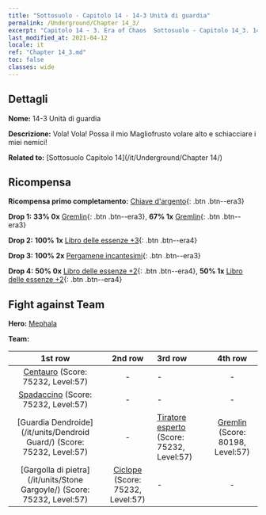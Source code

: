 ```yaml
---
title: "Sottosuolo - Capitolo 14 - 14-3 Unità di guardia"
permalink: /Underground/Chapter 14_3/
excerpt: "Capitolo 14 - 3. Era of Chaos  Sottosuolo - Capitolo 14_3. 14-3 Unità di guardia"
last_modified_at: 2021-04-12
locale: it
ref: "Chapter 14_3.md"
toc: false
classes: wide
---
```


## Dettagli

 **Nome:** 14-3 Unità di guardia

 **Descrizione:** Vola! Vola! Possa il mio Magliofrusto volare alto e schiacciare i miei nemici!

 **Related to:** [Sottosuolo Capitolo 14](/it/Underground/Chapter 14/)

## Ricompensa

 **Ricompensa primo completamento:** [Chiave d'argento](/it/Items/con_693/){: .btn .btn--era3}

 **Drop 1:** **33% 0x** [Gremlin](/it/Items/unt_235/){: .btn .btn--era3}, **67% 1x** [Gremlin](/it/Items/unt_235/){: .btn .btn--era3}

 **Drop 2:** **100% 1x** [Libro delle essenze +3](/it/Items/mat_60/){: .btn .btn--era4}

 **Drop 3:** **100% 2x** [Pergamene incantesimi](/it/Items/con_694/){: .btn .btn--era3}

 **Drop 4:** **50% 0x** [Libro delle essenze +2](/it/Items/mat_53/){: .btn .btn--era4}, **50% 1x** [Libro delle essenze +2](/it/Items/mat_53/){: .btn .btn--era4}


## Fight against Team
 **Hero:** [Mephala](/it/heroes/Mephala/)

 **Team:**


  | 1st row | 2nd row | 3rd row | 4th row |
  |:----:|:----:|:----|:----:|
  | [Centauro](/it/units/Centaur/) (Score: 75232, Level:57)  | - | - | - |
  | [Spadaccino](/it/units/Swordsman/) (Score: 75232, Level:57)  | - | - | - |
  | [Guardia Dendroide](/it/units/Dendroid Guard/) (Score: 75232, Level:57)  | - | [Tiratore esperto](/it/units/Sharpshooter/) (Score: 75232, Level:57)  | [Gremlin](/it/units/Gremlin/) (Score: 80198, Level:57)  |
  | [Gargolla di pietra](/it/units/Stone Gargoyle/) (Score: 75232, Level:57)  | [Ciclope](/it/units/Cyclops/) (Score: 75232, Level:57)  | - | - |


